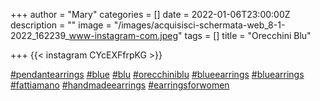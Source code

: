 +++
author = "Mary"
categories = []
date = 2022-01-06T23:00:00Z
description = ""
image = "/images/acquisisci-schermata-web_8-1-2022_162239_www-instagram-com.jpeg"
tags = []
title = "Orecchini Blu"

+++
{{< instagram CYcEXFfrpKG >}}

[#pendantearrings](https://www.instagram.com/explore/tags/pendantearrings/) [#blue](https://www.instagram.com/explore/tags/blue/) [#blu](https://www.instagram.com/explore/tags/blu/) [#orecchiniblu](https://www.instagram.com/explore/tags/orecchiniblu/) [#blueearrings](https://www.instagram.com/explore/tags/blueearrings/) [#bluearrings](https://www.instagram.com/explore/tags/bluearrings/) [#fattiamano](https://www.instagram.com/explore/tags/fattiamano/) [#handmadeearrings](https://www.instagram.com/explore/tags/handmadeearrings/) [#earringsforwomen](https://www.instagram.com/explore/tags/earringsforwomen/)